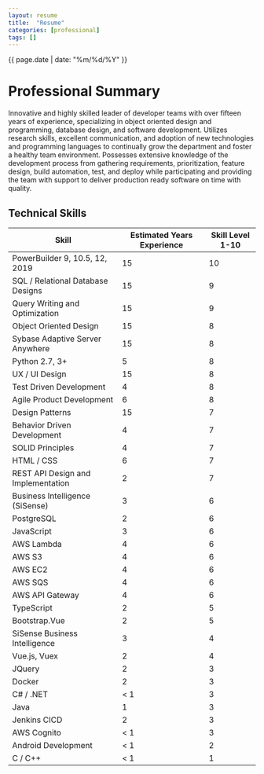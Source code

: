 ```yaml
---
layout: resume
title:  "Resume"
categories: [professional]
tags: []
---
```

{{ page.date | date: "%m/%d/%Y" }}


# Professional Summary
Innovative and highly skilled leader of developer teams with over fifteen years of experience, specializing in object
oriented design and programming, database design, and software development. Utilizes research skills,
excellent communication, and adoption of new technologies and programming languages to continually grow
the department and foster a healthy team environment. Possesses extensive knowledge of the development
process from gathering requirements, prioritization, feature design, build automation, test, and deploy while participating and providing the team with support to deliver production ready software on time with quality.

## Technical Skills

| Skill                                | Estimated Years Experience | Skill Level 1-10 |
|--------------------------------------|----------------------------|------------------|
| PowerBuilder 9, 10.5, 12, 2019       | 15                         | 10               |
| SQL / Relational Database Designs    | 15                         | 9                |
| Query Writing and Optimization       | 15                         | 9                |
| Object Oriented Design               | 15                         | 8                |
| Sybase Adaptive Server Anywhere      | 15                         | 8                |
| Python 2.7, 3+                       | 5                          | 8                |
| UX / UI Design                       | 15                         | 8                |
| Test Driven Development              | 4                          | 8                |
| Agile Product Development            | 6                          | 8                |
| Design Patterns                      | 15                         | 7                |
| Behavior Driven Development          | 4                          | 7                |
| SOLID Principles                     | 4                          | 7                |
| HTML / CSS                           | 6                          | 7                |
| REST API Design and Implementation   | 2                          | 7                |
| Business Intelligence (SiSense)      | 3                          | 6                |
| PostgreSQL                           | 2                          | 6                |
| JavaScript                           | 3                          | 6                |
| AWS Lambda                           | 4                          | 6                |
| AWS S3                               | 4                          | 6                |
| AWS EC2                              | 4                          | 6                |
| AWS SQS                              | 4                          | 6                |
| AWS API Gateway                      | 4                          | 6                |
| TypeScript                           | 2                          | 5                |
| Bootstrap.Vue                        | 2                          | 5                |
| SiSense Business Intelligence        | 3                          | 4                |
| Vue.js, Vuex                         | 2                          | 4                |
| JQuery                               | 2                          | 3                |
| Docker                               | 2                          | 3                |
| C# / .NET                            | < 1                        | 3                |
| Java                                 | 1                          | 3                |
| Jenkins CICD                         | 2                          | 3                |
| AWS Cognito                          | < 1                        | 3                |
| Android Development                  | < 1                        | 2                |
| C / C++                              | < 1                        | 1                |